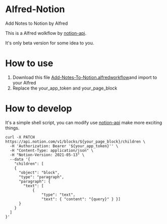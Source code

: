 # Alfred-Notion
Add Notes to Notion by Alfred


This is a Alfred wolkflow by [notion-api](https://developers.notion.com/). 

It's only beta version for some idea to you.

# How to use
1. Download this file [Add-Notes-To-Notion.alfredworkflow](https://github.com/polandeme/alfred-notion/blob/main/Add-Notes-To-Notion.alfredworkflow)and import to your Alfred
2. Replace the your_app_token and your_page_block


# How to develop
It's a simple shell script, you can modify use [notion-api](https://developers.notion.com/) make more exciting things.

```shell
curl -X PATCH https://api.notion.com/v1/blocks/${your_page_block}/children \
  -H 'Authorization: Bearer '${your_app_token}'' \
  -H "Content-Type: application/json" \
  -H "Notion-Version: 2021-05-13" \
  --data '{
    "children": [
    {
      "object": "block",
      "type": "paragraph",
      "paragraph": {
        "text": [
            { 
                "type": "text", 
                "text": { "content": "{query}" } }]
      }
    }
  ]
}'
```



